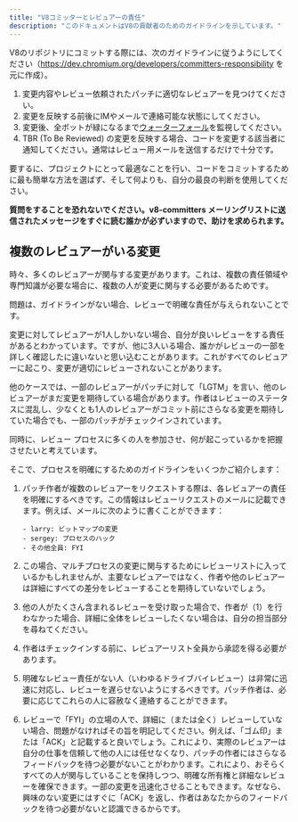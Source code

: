 ```yaml
---
title: "V8コミッターとレビュアーの責任"
description: "このドキュメントはV8の貢献者のためのガイドラインを示しています。"
---
```

V8のリポジトリにコミットする際には、次のガイドラインに従うようにしてください（https://dev.chromium.org/developers/committers-responsibility を元に作成）。

1. 変更内容やレビュー依頼されたパッチに適切なレビュアーを見つけてください。
1. 変更を反映する前後にIMやメールで連絡可能な状態にしてください。
1. 変更後、全ボットが緑になるまで[ウォーターフォール](https://ci.chromium.org/p/v8/g/main/console)を監視してください。
1. TBR (To Be Reviewed) の変更を反映する場合、コードを変更する該当者に通知してください。通常はレビュー用メールを送信するだけで十分です。

要するに、プロジェクトにとって最適なことを行い、コードをコミットするために最も簡単な方法を選ばず、そして何よりも、自分の最良の判断を使用してください。

**質問をすることを恐れないでください。v8-committers メーリングリストに送信されたメッセージをすぐに読む誰かが必ずいますので、助けを求められます。**

## 複数のレビュアーがいる変更

時々、多くのレビュアーが関与する変更があります。これは、複数の責任領域や専門知識が必要な場合に、複数の人が変更に関与する必要があるためです。

問題は、ガイドラインがない場合、レビューで明確な責任が与えられないことです。

変更に対してレビュアーが1人しかいない場合、自分が良いレビューをする責任があるとわかっています。ですが、他に3人いる場合、誰かがレビューの一部を詳しく確認したに違いないと思い込むことがあります。これがすべてのレビュアーに起こり、変更が適切にレビューされないことがあります。

他のケースでは、一部のレビュアーがパッチに対して「LGTM」を言い、他のレビュアーがまだ変更を期待している場合があります。作者はレビューのステータスに混乱し、少なくとも1人のレビュアーがコミット前にさらなる変更を期待していた場合でも、一部のパッチがチェックインされています。

同時に、レビュー プロセスに多くの人を参加させ、何が起こっているかを把握させたいと考えています。

そこで、プロセスを明確にするためのガイドラインをいくつかご紹介します：

1. パッチ作者が複数のレビュアーをリクエストする際は、各レビュアーの責任を明確にするべきです。この情報はレビューリクエストのメールに記載できます。例えば、メールに次のように書くことができます：

    ```
    - larry: ビットマップの変更
    - sergey: プロセスのハック
    - その他全員: FYI
    ```

1. この場合、マルチプロセスの変更に関与するためにレビューリストに入っているかもしれませんが、主要なレビュアーではなく、作者や他のレビュアーは詳細にすべての差分をレビューすることを期待していないでしょう。
1. 他の人がたくさん含まれるレビューを受け取った場合で、作者が（1）を行わなかった場合、詳細に全体をレビューしたくない場合は、自分の担当部分を尋ねてください。
1. 作者はチェックインする前に、レビュアーリスト全員から承認を得る必要があります。
1. 明確なレビュー責任がない人（いわゆるドライブバイレビュー）は非常に迅速に対応し、レビューを遅らせないようにするべきです。パッチ作者は、必要に応じてこれらの人に容赦なく連絡することができます。
1. レビューで「FYI」の立場の人で、詳細に（または全く）レビューしていない場合、問題がなければその旨を明記してください。例えば、「ゴム印」または「ACK」と記載すると良いでしょう。これにより、実際のレビュアーは自分の仕事を信頼して他の人には任せなくなり、パッチの作者にはさらなるフィードバックを待つ必要がないことがわかります。これにより、おそらくすべての人が関与していることを保持しつつ、明確な所有権と詳細なレビューを確保できます。一部の変更を迅速化させることもできます。なぜなら、興味のない変更にはすぐに「ACK」を返し、作者はあなたからのフィードバックを待つ必要がないと認識できるからです。
